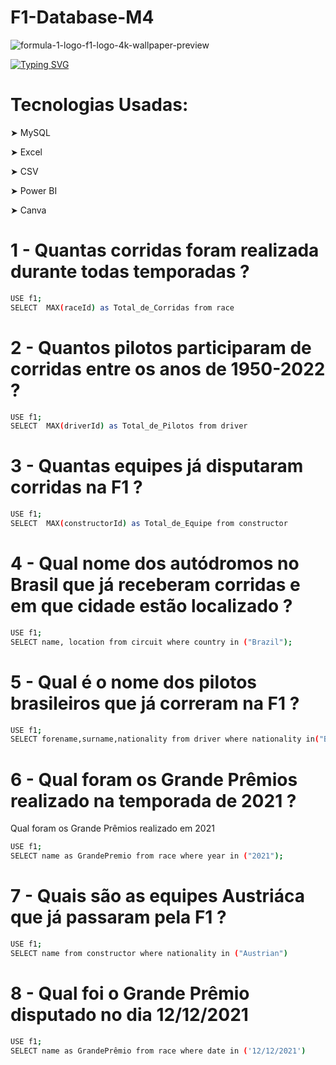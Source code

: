 # F1-Database-M4
![formula-1-logo-f1-logo-4k-wallpaper-preview](https://user-images.githubusercontent.com/116724740/224852794-246c96fd-7f22-41fd-a878-ddd7c055fb0b.jpg)

[![Typing SVG](https://readme-typing-svg.herokuapp.com/?color=FF0000&size=40&center=true&vCenter=true&width=1000&lines=+Banco+de+Dados+F1)](https://git.io/typing-svg)

# Tecnologias Usadas:

➤ MySQL

➤ Excel

➤ CSV 

➤ Power BI

➤ Canva

# 1 - Quantas corridas foram realizada durante todas temporadas ?
```sh
USE f1;
SELECT  MAX(raceId) as Total_de_Corridas from race
```

# 2 - Quantos pilotos participaram de corridas entre os anos de 1950-2022 ?
```sh
USE f1;
SELECT  MAX(driverId) as Total_de_Pilotos from driver
```

# 3 - Quantas equipes já disputaram corridas na F1 ?
```sh
USE f1;
SELECT  MAX(constructorId) as Total_de_Equipe from constructor
```

# 4 - Qual nome dos autódromos no Brasil que já receberam corridas e em que cidade estão localizado ?
```sh
USE f1;
SELECT name, location from circuit where country in ("Brazil");
```

# 5 - Qual é o nome dos pilotos brasileiros que já correram na F1 ?
```sh
USE f1;
SELECT forename,surname,nationality from driver where nationality in("Brazilian");
```

# 6 - Qual foram os Grande Prêmios realizado na temporada de 2021 ?
Qual foram os Grande Prêmios realizado em 2021
```sh
USE f1;
SELECT name as GrandePremio from race where year in ("2021");
```

# 7 - Quais são as equipes Austriáca que já passaram pela F1 ?
```sh
USE f1;
SELECT name from constructor where nationality in ("Austrian")
```

# 8 - Qual foi o Grande Prêmio disputado no dia 12/12/2021
```sh
USE f1;
SELECT name as GrandePrêmio from race where date in ('12/12/2021')
```
